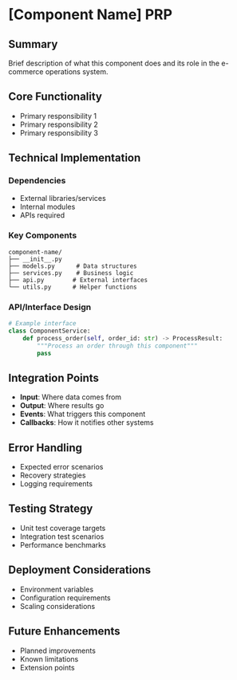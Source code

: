 # [Component Name] PRP

## Summary
Brief description of what this component does and its role in the e-commerce operations system.

## Core Functionality
- Primary responsibility 1
- Primary responsibility 2
- Primary responsibility 3

## Technical Implementation

### Dependencies
- External libraries/services
- Internal modules
- APIs required

### Key Components
```
component-name/
├── __init__.py
├── models.py      # Data structures
├── services.py    # Business logic
├── api.py        # External interfaces
└── utils.py      # Helper functions
```

### API/Interface Design
```python
# Example interface
class ComponentService:
    def process_order(self, order_id: str) -> ProcessResult:
        """Process an order through this component"""
        pass
```

## Integration Points
- **Input**: Where data comes from
- **Output**: Where results go
- **Events**: What triggers this component
- **Callbacks**: How it notifies other systems

## Error Handling
- Expected error scenarios
- Recovery strategies
- Logging requirements

## Testing Strategy
- Unit test coverage targets
- Integration test scenarios
- Performance benchmarks

## Deployment Considerations
- Environment variables
- Configuration requirements
- Scaling considerations

## Future Enhancements
- Planned improvements
- Known limitations
- Extension points